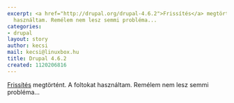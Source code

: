 ```yaml
---
excerpt: <a href="http://drupal.org/drupal-4.6.2">Frissítés</a> megtörtént. A foltokat
  használtam. Remélem nem lesz semmi probléma...
categories:
- drupal
layout: story
author: kecsi
mail: kecsi@linuxbox.hu
title: Drupal 4.6.2
created: 1120206816
---
```

<a href="http://drupal.org/drupal-4.6.2">Frissítés</a> megtörtént. A foltokat használtam. Remélem nem lesz semmi probléma...
